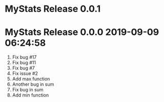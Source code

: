 # MyStats Release 0.0.1                    

# MyStats Release 0.0.0 2019-09-09 06:24:58
1. Fix bug #17
2. Fix bug #11
3. Fix bug #7
4. Fix issue #2
5. Add max function
6. Another bug in sum
7. Fix bug in sum
8. Add min function
